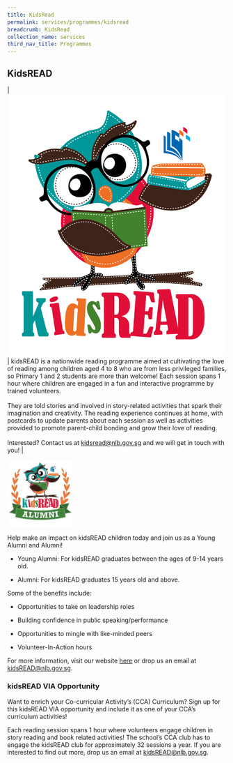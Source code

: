 ```yaml
---
title: KidsRead
permalink: services/programmes/kidsread
breadcrumb: KidsRead
collection_name: services
third_nav_title: Programmes
---
```


## **KidsREAD**

| ![KidsRead Logo](/images/kidsread/KidsREAD_logo_modified.png) | kidsREAD is a nationwide reading programme aimed at cultivating the love of reading among children aged 4 to 8 who are from less privileged families, so Primary 1 and 2 students are more than welcome! Each session spans 1 hour where children are engaged in a fun and interactive programme by trained volunteers. <br><br> They are told stories and involved in story-related activities that spark their imagination and creativity. The reading experience continues at home, with postcards to update parents about each session as well as activities provided to promote parent-child bonding and grow their love of reading. <br><br> Interested? Contact us at [kidsread@nlb.gov.sg](mailto:kidsread@nlb.gov.sg) and we will get in touch with you! |

<img src="/images/kidsread/kidsREAD_alumni.jpg" style="width: 30%;">

Help make an impact on kidsREAD children today and join us as a Young Alumni and Alumni!

* Young Alumni: For kidsREAD graduates between the ages of 9-14 years old.

*  Alumni: For kidsREAD graduates 15 years old and above.

Some of the benefits include:

* Opportunities to take on leadership roles

* Building confidence in public speaking/performance

* Opportunities to mingle with like-minded peers

* Volunteer-In-Action hours

For more information, visit our website [here](https://go.gov.sg/nlb-kidsreadalumni) or drop us an email at [kidsREAD@nlb.gov.sg](mailto:kidsREAD@nlb.gov.sg).

### **kidsREAD VIA Opportunity**

Want to enrich your Co-curricular Activity’s (CCA) Curriculum? Sign up for this kidsREAD VIA opportunity and include it as one of your CCA’s curriculum activities!

Each reading session spans 1 hour where volunteers engage children in story reading and book related activities! The school’s CCA club has to engage the kidsREAD club for approximately 32 sessions a year. If you are interested to find out more, drop us an email at [kidsREAD@nlb.gov.sg](mailto:kidsREAD@nlb.gov.sg).